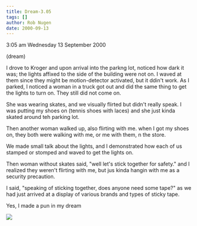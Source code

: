 ```yaml
---
title: Dream-3.05
tags: []
author: Rob Nugen
date: 2000-09-13
---
```


<p class=date>3:05 am Wednesday 13 September 2000

<p class=note>(dream)

<p class=dream>I drove to Kroger and upon arrival into the parkng lot,
noticed how dark it was; the lights affixed to the side of the building were
not on.  I waved at them since they might be motion-detector activated, but
it ddin't work. As I parked, I noticed a woman in a truck got out and did
the same thing to get the lights to turn on.  They still did not come on.

<p class=dream>She was wearing skates, and we visually flirted but didn't
really speak.  I was putting my shoes on (tennis shoes with laces) and she
just kinda skated around teh parking lot.

<p class=dream>Then another woman walked up, also flirting with me.  when I
got my shoes on, they both were walking with me, or me with them, n the
store.

<p class=dream>We made small talk about the lights, and I demonstrated  how
each of us stamped or stomped and waved to get the lights on.

<p class=dream>Then woman without skates said, "well let's stick together
for safety." and I realized they weren't flirting with me, but jus kinda
hangin with me as a security precaution.

<p class=dream>I said, "speaking of sticking together, does anyone need some
tape?" as we had just arrived at a display of various brands and types of
sticky tape.

<p>Yes, I made a pun in my dream

<p><img src="/images/rob/wL-ROB.gif">

